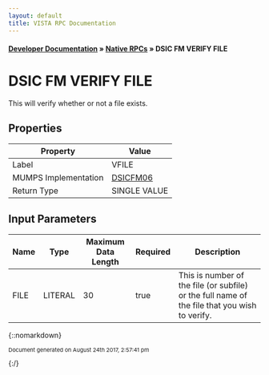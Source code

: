```yaml
---
layout: default
title: VISTA RPC Documentation
---
```


#### [Developer Documentation](../index) &#187; [Native RPCs](TableOfContents) &#187; DSIC FM VERIFY FILE<br/>
# DSIC FM VERIFY FILE

This will verify whether or not a file exists.

## Properties

Property | Value
--- | ---
Label | VFILE
MUMPS Implementation | [DSICFM06](http://code.osehra.org/dox/Routine_DSICFM06_source.html)
Return Type | SINGLE VALUE


## Input Parameters

Name | Type | Maximum Data Length | Required | Description
--- | --- | --- | --- | ---
FILE | LITERAL | 30 | true | This is number of the file (or subfile) or the full name of the file that you wish to verify.



{::nomarkdown} <br/><p style="font-size: 11px">Document generated on August 24th 2017, 2:57:41 pm</p>{:/}